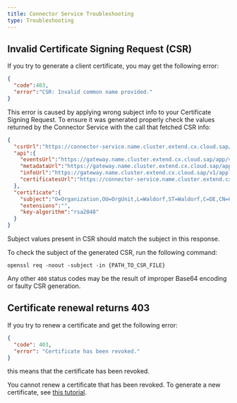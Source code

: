 ```yaml
---
title: Connector Service Troubleshooting
type: Troubleshooting
---
```


## Invalid Certificate Signing Request (CSR)

If you try to generate a client certificate, you may get the following error:
```json
{
  "code":403,
  "error":"CSR: Invalid common name provided."
}
```

This error is caused by applying wrong subject info to your Certificate Signing Request.
To ensure it was generated properly check the values returned by the Connector Service with the call that fetched CSR info:
```json
{
  "csrUrl":"https://connector-service.name.cluster.extend.cx.cloud.sap/v1/applications/certificates?token=5o7ucwjz9vcpFlBsHJcwnnuL-rU8af1MsfQ6OlWTgauw7aB-xtSkXUn_ts0RtMMKhvlZVPridqmAPbf2mKC8YA==",
  "api":{
    "eventsUrl":"https://gateway.name.cluster.extend.cx.cloud.sap/app/v1/events",
    "metadataUrl":"https://gateway.name.cluster.extend.cx.cloud.sap/app/v1/metadata/services",
    "infoUrl":"https://gateway.name.cluster.extend.cx.cloud.sap/v1/applications/management/info",
    "certificatesUrl":"https://connector-service.name.cluster.extend.cx.cloud.sap/v1/applications/certificates"
  },
  "certificate":{
    "subject":"O=Organization,OU=OrgUnit,L=Waldorf,ST=Waldorf,C=DE,CN=CNAME",
    "extensions":"",
    "key-algorithm":"rsa2048"
  }
}
```

Subject values present in CSR should match the subject in this response.

To check the subject of the generated CSR, run the following command:
```
openssl req -noout -subject -in {PATH_TO_CSR_FILE}
```

Any other `400` status codes may be the result of improper Base64 encoding or faulty CSR generation.


## Certificate renewal returns 403

If you try to renew a certificate and get the following error:
```json
{
  "code": 403,
  "error": "Certificate has been revoked."
}
```
this means that the certificate has been revoked. 

You cannot renew a certificate that has been revoked.
To generate a new certificate, see [this tutorial](#tutorials-get-the-client-certificate).